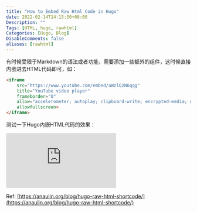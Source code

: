 ```yaml
---
title: "How to Embed Raw Html Code in Hugo"
date: 2022-02-14T14:15:50+08:00
Description: ""
Tags: [HTML, hugo, rawhtml]
Categories: [Hugo, Blog]
DisableComments: false
aliases: [rawhtml]
---
```


有时候受限于Markdown的语法或者功能，需要添加一些额外的组件，这时候直接内嵌进去HTML代码即可，如：

```html
<iframe 
    src="https://www.youtube.com/embed/aWzlQ2N6qqg"
    title="YouTube video player"
    frameborder="0"
    allow="accelerometer; autoplay; clipboard-write; encrypted-media; gyroscope; picture-in-picture"
    allowfullscreen>
</iframe>
```

测试一下Hugo内嵌HTML代码的效果：

<iframe src="https://www.youtube.com/embed/aWzlQ2N6qqg" title="YouTube video player" frameborder="0" allow="accelerometer; autoplay; clipboard-write; encrypted-media; gyroscope; picture-in-picture" allowfullscreen></iframe>

Ref: [https://anaulin.org/blog/hugo-raw-html-shortcode/](https://anaulin.org/blog/hugo-raw-html-shortcode/)
